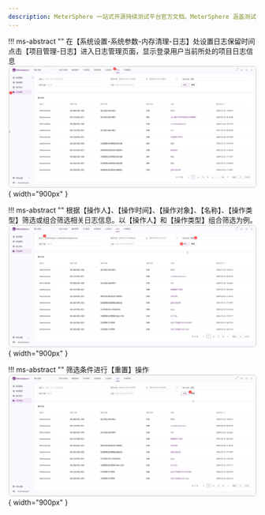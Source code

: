 ```yaml
---
description: MeterSphere 一站式开源持续测试平台官方文档。MeterSphere 涵盖测试管理、接口测试、UI 测试和性能测试等功能，全面兼容 JMeter、Selenium 等主流开源标准，有效助力开发和测试团队充分利用云弹性进行高度可 扩展的自动化测试，加速高质量的软件交付。
---
```


!!! ms-abstract ""
    在【系统设置-系统参数-内存清理-日志】处设置日志保留时间
    点击【项目管理-日志】进入日志管理页面，显示登录用户当前所处的项目日志信息
![!操作日志页面](../../img/project_management/log/操作日志页面.png){ width="900px" }

!!! ms-abstract ""
    根据【操作人】、【操作时间】、【操作对象】、【名称】、【操作类型】筛选或组合筛选相关日志信息。以【操作人】和【操作类型】组合筛选为例。
![!查询功能](../../img/project_management/log/查询功能.png){ width="900px" }

!!! ms-abstract ""
    筛选条件进行【重置】操作
![!重置操作](../../img/project_management/log/重置操作.png){ width="900px" }